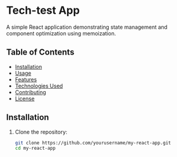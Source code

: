 # Tech-test App

A simple React application demonstrating state management and component optimization using memoization.

## Table of Contents
- [Installation](#installation)
- [Usage](#usage)
- [Features](#features)
- [Technologies Used](#technologies-used)
- [Contributing](#contributing)
- [License](#license)

 ## Installation

1. Clone the repository:
   ```bash
   git clone https://github.com/yourusername/my-react-app.git
   cd my-react-app
 